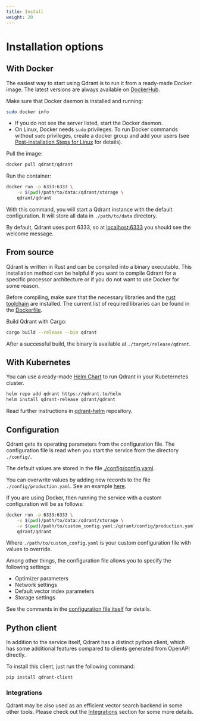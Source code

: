 ```yaml
---
title: Install
weight: 20
---
```

# Installation options

## With Docker

The easiest way to start using Qdrant is to run it from a ready-made Docker image.
The latest versions are always available on [DockerHub](https://hub.docker.com/r/qdrant/qdrant/tags?page=1&ordering=last_updated).

Make sure that Docker daemon is installed and running:

```bash
sudo docker info
```

* If you do not see the server listed, start the Docker daemon.
* On Linux, Docker needs `sudo` privileges. To run Docker commands without `sudo` privileges, create a docker group and add your users (see [Post-installation Steps for Linux](https://docs.docker.com/engine/install/linux-postinstall/) for details).

Pull the image:

```bash
docker pull qdrant/qdrant
```

Run the container:

```bash
docker run -p 6333:6333 \
    -v $(pwd)/path/to/data:/qdrant/storage \
    qdrant/qdrant
```

With this command, you will start a Qdrant instance with the default configuration.
It will store all data in `./path/to/data` directory.

By default, Qdrant uses port 6333, so at [localhost:6333](http://localhost:6333) you should see the welcome message.

## From source

Qdrant is written in Rust and can be compiled into a binary executable.
This installation method can be helpful if you want to compile Qdrant for a specific processor architecture or if you do not want to use Docker for some reason.

Before compiling, make sure that the necessary libraries and the [rust toolchain](https://www.rust-lang.org/tools/install) are installed.
The current list of required libraries can be found in the [Dockerfile](https://github.com/qdrant/qdrant/blob/master/Dockerfile).

Build Qdrant with Cargo:

```bash
cargo build --release --bin qdrant
```

After a successful build, the binary is available at `./target/release/qdrant`.

## With Kubernetes

You can use a ready-made [Helm Chart](https://helm.sh/docs/) to run Qdrant in your Kubeternetes cluster.

```bash
helm repo add qdrant https://qdrant.to/helm
helm install qdrant-release qdrant/qdrant
```

Read further instructions in [qdrant-helm](https://github.com/qdrant/qdrant-helm) repository.

## Configuration

Qdrant gets its operating parameters from the configuration file.
The configuration file is read when you start the service from the directory `./config/`.

The default values are stored in the file [./config/config.yaml](https://github.com/qdrant/qdrant/blob/master/config/config.yaml).

You can overwrite values by adding new records to the file `./config/production.yaml`. See an example [here](https://github.com/qdrant/qdrant/blob/master/config/production.yaml).

If you are using Docker, then running the service with a custom configuration will be as follows:

```bash
docker run -p 6333:6333 \
    -v $(pwd)/path/to/data:/qdrant/storage \
    -v $(pwd)/path/to/custom_config.yaml:/qdrant/config/production.yaml \
    qdrant/qdrant
```

Where `./path/to/custom_config.yaml` is your custom configuration file with values to override.

Among other things, the configuration file allows you to specify the following settings:

- Optimizer parameters
- Network settings
- Default vector index parameters
- Storage settings

See the comments in the [configuration file itself](https://github.com/qdrant/qdrant/blob/master/config/config.yaml) for details.

## Python client

In addition to the service itself, Qdrant has a distinct python client, which has some additional features compared to clients generated from OpenAPI directly.

To install this client, just run the following command:

```bash
pip install qdrant-client
```


### Integrations

Qdrant may be also used as an efficient vector search backend in some other tools. Please check out the [Integrations](../integrations/) section
for some more details.
